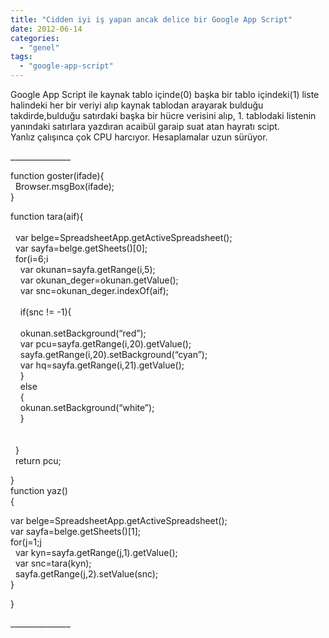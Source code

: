 ```yaml
---
title: "Cidden iyi iş yapan ancak delice bir Google App Script"
date: 2012-06-14
categories: 
  - "genel"
tags: 
  - "google-app-script"
---
```


Google App Script ile kaynak tablo içinde(0) başka bir tablo içindeki(1) liste halindeki her bir veriyi alıp kaynak tablodan arayarak bulduğu takdirde,bulduğu satırdaki başka bir hücre verisini alıp, 1. tablodaki listenin yanındaki satırlara yazdıran acaibül garaip suat atan hayratı scipt.  
Yanlız çalışınca çok CPU harcıyor. Hesaplamalar uzun sürüyor.  
  
\_\_\_\_\_\_\_\_\_\_\_\_\_\_\_  
  
function goster(ifade){  
  Browser.msgBox(ifade);  
}  
  
  
function tara(aif){  
   
  var belge=SpreadsheetApp.getActiveSpreadsheet();  
  var sayfa=belge.getSheets()\[0\];  
  for(i=6;i  
    var okunan=sayfa.getRange(i,5);  
    var okunan\_deger=okunan.getValue();  
    var snc=okunan\_deger.indexOf(aif);  
     
    if(snc != -1){  
     
    okunan.setBackground(“red”);  
    var pcu=sayfa.getRange(i,20).getValue();  
    sayfa.getRange(i,20).setBackground(“cyan”);  
    var hq=sayfa.getRange(i,21).getValue();  
    }  
    else  
    {  
    okunan.setBackground(“white”);  
    }  
     
     
  }  
  return pcu;  
  
  
  
  
}  
function yaz()  
{  
  
  
var belge=SpreadsheetApp.getActiveSpreadsheet();  
var sayfa=belge.getSheets()\[1\];  
for(j=1;j  
  var kyn=sayfa.getRange(j,1).getValue();  
  var snc=tara(kyn);  
  sayfa.getRange(j,2).setValue(snc);  
}  
  
  
  
  
}  
  
\_\_\_\_\_\_\_\_\_\_\_\_\_\_\_
